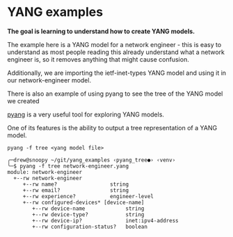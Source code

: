 # YANG examples

**The goal is learning to understand how to create YANG models.**

The example here is a YANG model for a network engineer - this is easy to understand as most people reading this already understand what a network engineer is, so it removes anything that might cause confusion.

Additionally, we are importing the ietf-inet-types YANG model and using it in our network-engineer model.

There is also an example of using pyang to see the tree of the YANG model we created

[pyang](https://pypi.org/project/pyang/) is a very useful tool for exploring YANG models.

One of its features is the ability to output a tree representation of a YANG model.

`pyang -f tree <yang model file>`

```
╭─drew@snoopy ~/git/yang_examples ‹pyang_tree●› ‹venv› 
╰─$ pyang -f tree network-engineer.yang 
module: network-engineer
  +--rw network-engineer
     +--rw name?                 string
     +--rw email?                string
     +--rw experience?           engineer-level
     +--rw configured-devices* [device-name]
        +--rw device-name             string
        +--rw device-type?            string
        +--rw device-ip?              inet:ipv4-address
        +--rw configuration-status?   boolean 
```